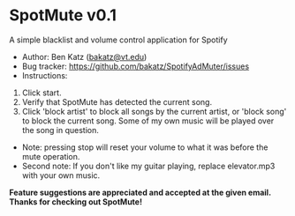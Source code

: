 SpotMute v0.1
================
A simple blacklist and volume control application for Spotify

* Author: Ben Katz (bakatz@vt.edu)
* Bug tracker: <https://github.com/bakatz/SpotifyAdMuter/issues>
* Instructions:

1. Click start.
1. Verify that SpotMute has detected the current song.
1. Click 'block artist' to block all songs by the current artist, or 'block song' to block the current song. 
Some of my own music will be played over the song in question.

* Note: pressing stop will reset your volume to what it was before the mute operation.
* Second note: If you don't like my guitar playing, replace elevator.mp3 with your own music.

**Feature suggestions are appreciated and accepted at the given email. Thanks for checking out SpotMute!**